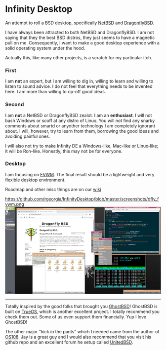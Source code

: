 
# Infinity Desktop
An attempt to roll a BSD desktop, specifically [NetBSD](http://netbsd.org/) and [DragonflyBSD](https://www.dragonflybsd.org/).

I have always been attracted to  both NetBSD  and DragonflyBSD. I am not saying that they the best BSD distros, they just seems to have a magnetic pull on me. Consequently, I want to make a good desktop experience with a solid operating system under the hood.

Actually this, like many other projects, is a scratch for my particular itch.

### First
I am **not** an expert, but I am willing to dig in, willing to learn and willing to listen to sound advice. I do not feel that everything needs to be invented here. I am more than willing to rip-off good ideas.

### Second
I am **not** a NetBSD or DragonflyBSD zealot. I am an **enthusiast**. I will not bash Windows or scoff at any distro of Linux. You will not find any snarky comments about smartd or anyother technology I am completely ignorant about. 
I will, however, try to learn from them, borrowing the good ideas and avoiding painful ones.

I will also not try to make Infinity DE a Windows-like, Mac-like or Linux-like; it will be Ron-like. Honestly, this may not be for everyone.

### Desktop
I am focusing on [FVWM](https://www.fvwm.org/). The final result should be a lightweight and very flexible desktop environment. 

Roadmap and other misc things are on our [wiki](https://github.com/rgeorgia/OS108/wiki)

https://github.com/rgeorgia/InfinityDesktop/blob/master/screenshots/dfly_fvwm.png
![dfly_desktop](https://github.com/rgeorgia/InfinityDesktop/blob/master/screenshots/dfly_fvwm.png?raw=true)

---

Totally inspired by the good folks that brought you [GhostBSD](https://github.com/ghostbsd)! GhostBSD is built on [TrueOS](https://www.trueos.org/), which is another excellent project. I totally recommend you check them out. Some of us even support them financially. Yup I love GhostBSD!

The other major "kick in the pants" which I needed came from the author of [OS108](https://github.com/OS108/os108.github.io).
Jay is a great guy and I would also recommend that you visit his github repo and an excellent
forum he setup called [UnitedBSD](https://unitedbsd.com/).
